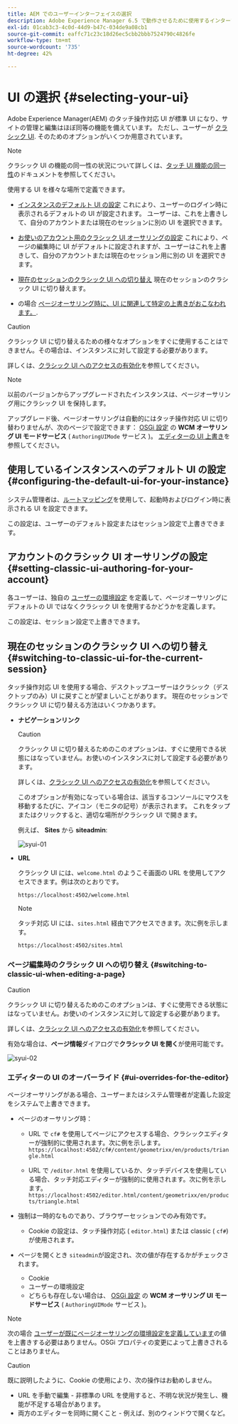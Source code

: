 ```yaml
---
title: AEM でのユーザーインターフェイスの選択
description: Adobe Experience Manager 6.5 で動作させるために使用するインターフェイスを設定します。
exl-id: 01cab3c3-4c0d-44d9-b47c-034de9a08cb1
source-git-commit: eaffc71c23c18d26ec5cbb2bbb7524790c4826fe
workflow-type: tm+mt
source-wordcount: '735'
ht-degree: 42%

---
```


# UI の選択 {#selecting-your-ui}

Adobe Experience Manager(AEM) のタッチ操作対応 UI が標準 UI になり、サイトの管理と編集はほぼ同等の機能を備えています。 ただし、ユーザーが [クラシック UI](/help/sites-classic-ui-authoring/classicui.md). そのためのオプションがいくつか用意されています。

>[!NOTE]
>
>クラシック UI の機能の同一性の状況について詳しくは、[タッチ UI 機能の同一性](/help/release-notes/touch-ui-features-status.md)のドキュメントを参照してください。

使用する UI を様々な場所で定義できます。

* [インスタンスのデフォルト UI の設定](#configuring-the-default-ui-for-your-instance)
これにより、ユーザーのログイン時に表示されるデフォルトの UI が設定されます。 ユーザーは、これを上書きして、自分のアカウントまたは現在のセッションに別の UI を選択できます。

* [お使いのアカウント用のクラシック UI オーサリングの設定](/help/sites-authoring/select-ui.md#setting-classic-ui-authoring-for-your-account)
これにより、ページの編集時に UI がデフォルトに設定されますが、ユーザーはこれを上書きして、自分のアカウントまたは現在のセッション用に別の UI を選択できます。

* [現在のセッションのクラシック UI への切り替え](#switching-to-classic-ui-for-the-current-session)
現在のセッションのクラシック UI に切り替えます。

* の場合 [ページオーサリング時に、UI に関連して特定の上書きがおこなわれます。](#ui-overrides-for-the-editor).

>[!CAUTION]
>
>クラシック UI に切り替えるための様々なオプションをすぐに使用することはできません。その場合は、インスタンスに対して設定する必要があります。
>
>詳しくは、[クラシック UI へのアクセスの有効化](/help/sites-administering/enable-classic-ui.md)を参照してください。

>[!NOTE]
>
>以前のバージョンからアップグレードされたインスタンスは、ページオーサリング用にクラシック UI を保持します。
>
>アップグレード後、ページオーサリングは自動的にはタッチ操作対応 UI に切り替わりませんが、次のページで設定できます： [OSGi 設定](/help/sites-deploying/configuring-osgi.md) の **WCM オーサリング UI モードサービス** ( `AuthoringUIMode` サービス )。 [エディターの UI 上書き](#ui-overrides-for-the-editor)を参照してください。

## 使用しているインスタンスへのデフォルト UI の設定 {#configuring-the-default-ui-for-your-instance}

システム管理者は、[ルートマッピング](/help/sites-deploying/osgi-configuration-settings.md#daycqrootmapping)を使用して、起動時およびログイン時に表示される UI を設定できます。

この設定は、ユーザーのデフォルト設定またはセッション設定で上書きできます。

## アカウントのクラシック UI オーサリングの設定 {#setting-classic-ui-authoring-for-your-account}

各ユーザーは、独自の [ユーザーの環境設定](/help/sites-authoring/user-properties.md#userpreferences) を定義して、ページオーサリングにデフォルトの UI ではなくクラシック UI を使用するかどうかを定義します。

この設定は、セッション設定で上書きできます。

## 現在のセッションのクラシック UI への切り替え {#switching-to-classic-ui-for-the-current-session}

タッチ操作対応 UI を使用する場合、デスクトップユーザーはクラシック（デスクトップのみ）UI に戻すことが望ましいことがあります。 現在のセッションでクラシック UI に切り替える方法はいくつかあります。

* **ナビゲーションリンク**

  >[!CAUTION]
  >
  >クラシック UI に切り替えるためのこのオプションは、すぐに使用できる状態にはなっていません。お使いのインスタンスに対して設定する必要があります。
  >
  >
  >詳しくは、[クラシック UI へのアクセスの有効化](/help/sites-administering/enable-classic-ui.md)を参照してください。

  このオプションが有効になっている場合は、該当するコンソールにマウスを移動するたびに、アイコン（モニタの記号）が表示されます。 これをタップまたはクリックすると、適切な場所がクラシック UI で開きます。

  例えば、 **Sites** から **siteadmin**:

  ![syui-01](assets/syui-01.png)

* **URL**

  クラシック UI には、`welcome.html` のようこそ画面の URL を使用してアクセスできます。例は次のとおりです。

  `https://localhost:4502/welcome.html`

  >[!NOTE]
  >
  >タッチ対応 UI には、`sites.html` 経由でアクセスできます。次に例を示します。
  >
  >
  >`https://localhost:4502/sites.html`

### ページ編集時のクラシック UI への切り替え {#switching-to-classic-ui-when-editing-a-page}

>[!CAUTION]
>
>クラシック UI に切り替えるためのこのオプションは、すぐに使用できる状態にはなっていません。お使いのインスタンスに対して設定する必要があります。
>
>詳しくは、[クラシック UI へのアクセスの有効化](/help/sites-administering/enable-classic-ui.md)を参照してください。

有効な場合は、**ページ情報**&#x200B;ダイアログで&#x200B;**クラシック UI を開く**&#x200B;が使用可能です。

![syui-02](assets/syui-02.png)

### エディターの UI のオーバーライド {#ui-overrides-for-the-editor}

ページオーサリングがある場合、ユーザーまたはシステム管理者が定義した設定をシステムで上書きできます。

* ページのオーサリング時：

   * URL で `cf#` を使用してページにアクセスする場合、クラシックエディターが強制的に使用されます。次に例を示します。
     `https://localhost:4502/cf#/content/geometrixx/en/products/triangle.html`

   * URL で `/editor.html` を使用しているか、タッチデバイスを使用している場合、タッチ対応エディターが強制的に使用されます。次に例を示します。
     `https://localhost:4502/editor.html/content/geometrixx/en/products/triangle.html`

* 強制は一時的なものであり、ブラウザーセッションでのみ有効です。

   * Cookie の設定は、タッチ操作対応 ( `editor.html`) または classic ( `cf#`) が使用されます。

* ページを開くとき `siteadmin`が設定され、次の値が存在するかがチェックされます。

   * Cookie
   * ユーザーの環境設定
   * どちらも存在しない場合は、 [OSGi 設定](/help/sites-deploying/configuring-osgi.md) の **WCM オーサリング UI モードサービス** ( `AuthoringUIMode` サービス )。

>[!NOTE]
>
>次の場合 [ユーザーが既にページオーサリングの環境設定を定義しています](#settingthedefaultauthoringuiforyouraccount)の値を上書きする必要はありません。OSGi プロパティの変更によって上書きされることはありません。

>[!CAUTION]
>
>既に説明したように、Cookie の使用により、次の操作はお勧めしません。
>
>* URL を手動で編集 - 非標準の URL を使用すると、不明な状況が発生し、機能が不足する場合があります。
>* 両方のエディターを同時に開くこと - 例えば、別のウィンドウで開くなど。
